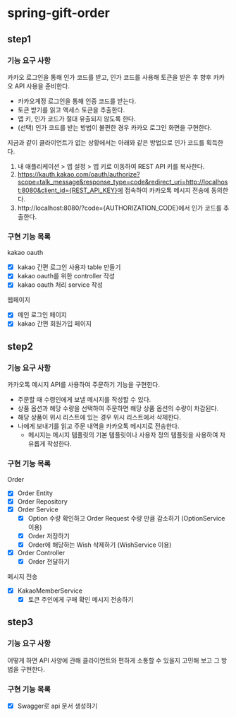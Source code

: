 # spring-gift-order
## step1
### 기능 요구 사항
카카오 로그인을 통해 인가 코드를 받고, 인가 코드를 사용해 토큰을 받은 후 향후 카카오 API 사용을 준비한다.

- 카카오계정 로그인을 통해 인증 코드를 받는다.
- 토큰 받기를 읽고 액세스 토큰을 추출한다.
- 앱 키, 인가 코드가 절대 유출되지 않도록 한다.
- (선택) 인가 코드를 받는 방법이 불편한 경우 카카오 로그인 화면을 구현한다.

지금과 같이 클라이언트가 없는 상황에서는 아래와 같은 방법으로 인가 코드를 획득한다.

1. 내 애플리케이션 > 앱 설정 > 앱 키로 이동하여 REST API 키를 복사한다.
2. https://kauth.kakao.com/oauth/authorize?scope=talk_message&response_type=code&redirect_uri=http://localhost:8080&client_id={REST_API_KEY}에 접속하여 카카오톡 메시지 전송에 동의한다.
3. http://localhost:8080/?code={AUTHORIZATION_CODE}에서 인가 코드를 추출한다.

### 구현 기능 목록
kakao oauth
- [X] kakao 간편 로그인 사용자 table 만들기
- [X] kakao oauth를 위한 controller 작성
- [X] kakao oauth 처리 service 작성

웹페이지
- [X] 메인 로그인 페이지
- [X] kakao 간편 회원가입 페이지

## step2
### 기능 요구 사항
카카오톡 메시지 API를 사용하여 주문하기 기능을 구현한다.
- 주문할 때 수령인에게 보낼 메시지를 작성할 수 있다.
- 상품 옵션과 해당 수량을 선택하여 주문하면 해당 상품 옵션의 수량이 차감된다.
- 해당 상품이 위시 리스트에 있는 경우 위시 리스트에서 삭제한다.
- 나에게 보내기를 읽고 주문 내역을 카카오톡 메시지로 전송한다.
  - 메시지는 메시지 템플릿의 기본 템플릿이나 사용자 정의 템플릿을 사용하여 자유롭게 작성한다.

### 구현 기능 목록
Order
- [X] Order Entity
- [X] Order Repository
- [X] Order Service
  - [X] Option 수량 확인하고 Order Request 수량 만큼 감소하기 (OptionService 이용)
  - [X] Order 저장하기
  - [X] Order에 해당하는 Wish 삭제하기 (WishService 이용)
- [X] Order Controller
  - [X] Order 전달하기

메시지 전송
- [X] KakaoMemberService
  - [X] 토큰 주인에게 구매 확인 메시지 전송하기

## step3
### 기능 요구 사항
어떻게 하면 API 사양에 관해 클라이언트와 편하게 소통할 수 있을지 고민해 보고 그 방법을 구현한다.

### 구현 기능 목록
- [X] Swagger로 api 문서 생성하기